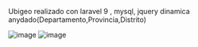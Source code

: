 Ubigeo realizado con laravel 9 , mysql, jquery dinamica anydado(Departamento,Provincia,Distrito)

![image](https://user-images.githubusercontent.com/59456874/156063863-b72dbf4d-7000-4867-a9ee-104f0c280793.png)
![image](https://user-images.githubusercontent.com/59456874/156064053-4181f336-fa42-4919-8d98-81625c910030.png)

